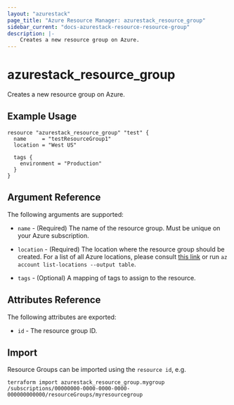 ```yaml
---
layout: "azurestack"
page_title: "Azure Resource Manager: azurestack_resource_group"
sidebar_current: "docs-azurestack-resource-resource-group"
description: |-
    Creates a new resource group on Azure.
---
```


# azurestack\_resource\_group

Creates a new resource group on Azure.

## Example Usage

```hcl
resource "azurestack_resource_group" "test" {
  name     = "testResourceGroup1"
  location = "West US"

  tags {
    environment = "Production"
  }
}
```

## Argument Reference

The following arguments are supported:

* `name` - (Required) The name of the resource group. Must be unique on your
    Azure subscription.

* `location` - (Required) The location where the resource group should be created.
    For a list of all Azure locations, please consult [this link](http://azure.microsoft.com/en-us/regions/) or run `az account list-locations --output table`.

* `tags` - (Optional) A mapping of tags to assign to the resource.

## Attributes Reference

The following attributes are exported:

* `id` - The resource group ID.


## Import

Resource Groups can be imported using the `resource id`, e.g.

```shell
terraform import azurestack_resource_group.mygroup /subscriptions/00000000-0000-0000-0000-000000000000/resourceGroups/myresourcegroup
```
